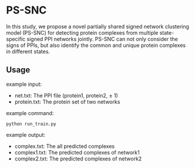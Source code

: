 # PS-SNC

In this study, we propose a novel partially shared signed network clustering model (PS-SNC) for detecting protein complexes from multiple state-specific signed PPI networks jointly. PS-SNC can not only consider the signs of PPIs, but also identify the common and unique protein complexes in different states. 

## Usage

example input:
- net.txt: The PPI file (protein1, protein2, $\pm$ 1)
- protein.txt: The protein set of two networks

example command:
```
python run_train.py 
```

example output:
- complex.txt: The all predicted complexes
- complex1.txt: The predicted complexes of network1
- complex2.txt: The predicted complexes of network2
